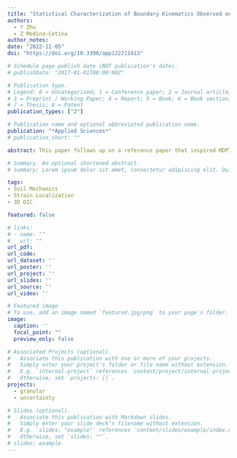 ```yaml
---
title: "Statistical Characterization of Boundary Kinematics Observed on a Series of Triaxial Sand Specimens"
authors:
  - Y Zhu
  - Z Medina-Cetina
author_notes:
date: "2022-11-05"
doi: "https://doi.org/10.3390/app122211413"

# Schedule page publish date (NOT publication's date).
# publishDate: "2017-01-01T00:00:00Z"

# Publication type.
# Legend: 0 = Uncategorized; 1 = Conference paper; 2 = Journal article;
# 3 = Preprint / Working Paper; 4 = Report; 5 = Book; 6 = Book section;
# 7 = Thesis; 8 = Patent
publication_types: ["2"]

# Publication name and optional abbreviated publication name.
publication: "*Applied Sciences*"
# publication_short: ""

abstract: This paper follows up on a reference paper that inspired MDPI’s topic “Stochastic Geomechanics From Experimentation to Forward Modeling”, in which the authors populated a spatio–temporal database of boundary displacement fields from a series of triaxial sand specimens using three-dimensional (3D) digital image correlation analysis. The database was curated and is currently available to the scientific community for further study. This paper uses a subset of this database, in which the experimental conditions were similar, to statistically investigate the dominant kinematic phenomena observed on the boundary of triaxial sand specimens under compression. The first-order 3D kinematic operators under the cylindrical coordinates, comprised of the divergence, curl, and gradient, were applied to the boundary displacement fields to illustrate the localization deformation patterns including the translational, rotational, shearing, and volumetric behaviors throughout the triaxial compression processes. Subsequently, the first-order statistics of the kinematic results are estimated, with the aim of revealing the evolution of associated localization effects as well as their corresponding uncertainties in space and time. The results of this research provide an innovative statistical interpretation of the localization effects on soil specimens under three-dimensional stress conditions. The proposed approach advances the interpretation of granular material’s responses under triaxial compression experimental conditions, while opening an opportunity to reproduce the material’s kinematic responses under the triaxial experimental conditions through constitutive modeling or machine learning techniques.

# Summary. An optional shortened abstract.
# summary: Lorem ipsum dolor sit amet, consectetur adipiscing elit. Duis posuere tellus ac convallis placerat. Proin tincidunt magna sed ex sollicitudin condimentum.

tags:
- Soil Mechanics
- Strain Localization
- 3D DIC

featured: false

# links:
# - name: ""
#   url: ""
url_pdf: 
url_code: 
url_dataset: ''
url_poster: ''
url_project: ''
url_slides: ''
url_source: ''
url_video: ''

# Featured image
# To use, add an image named `featured.jpg/png` to your page's folder. 
image:
  caption: ''
  focal_point: ""
  preview_only: false

# Associated Projects (optional).
#   Associate this publication with one or more of your projects.
#   Simply enter your project's folder or file name without extension.
#   E.g. `internal-project` references `content/project/internal-project/index.md`.
#   Otherwise, set `projects: []`.
projects: 
  - granular
  - uncertainty

# Slides (optional).
#   Associate this publication with Markdown slides.
#   Simply enter your slide deck's filename without extension.
#   E.g. `slides: "example"` references `content/slides/example/index.md`.
#   Otherwise, set `slides: ""`.
# slides: example
---
```


<!-- {{% callout note %}}
Click the *Cite* button above to demo the feature to enable visitors to import publication metadata into their reference management software.
{{% /callout %}}

{{% callout note %}}
Create your slides in Markdown - click the *Slides* button to check out the example.
{{% /callout %}}

Supplementary notes can be added here, including [code, math, and images](https://wowchemy.com/docs/writing-markdown-latex/). -->
